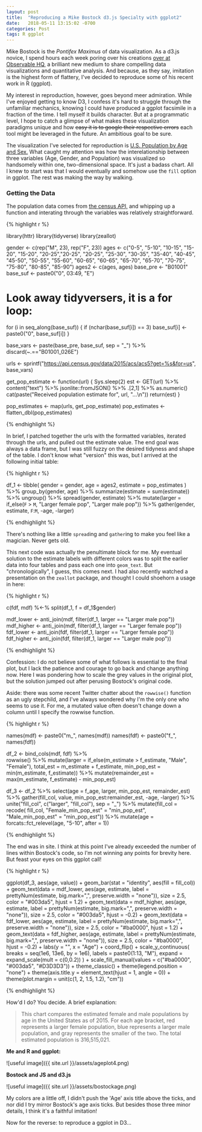 ```yaml
---
layout: post
title:  "Reproducing a Mike Bostock d3.js Specialty with ggplot2"
date:   2018-05-11 13:15:02 -0700
categories: Post
tags: R ggplot
---
```


Mike Bostock is the *Pontifex Maximus* of data visualization. As a d3.js novice, I spend hours each week poring over his creations
[over at Observable HQ,](https://beta.observablehq.com/) a brilliant new medium to share compelling data visualizations and 
quantitative analysis. And because, as they say, imitation is the highest form of flattery, I've decided to reproduce some of his
recent work in R (ggplot).

My interest in reproduction, however, goes beyond meer admiration. While I've enjoyed getting to know D3, I confess 
it's hard to struggle through the unfamiliar mechanics, knowing I could have produced a ggplot facsimile in a 
fraction of the time. I tell myself it builds character. But at a programmatic level, I hope to catch a glimpse of what makes
these visualization paradigms unique and how ~~easy it is to google their respective errors~~ each tool might be leveraged
in the future. An ambitious goal to be sure.

<!--more-->

The visualization I've selected for reproduction is [U.S. Population by Age and Sex.](https://beta.observablehq.com/@mbostock/u-s-population-by-age-and-sex/3)
What caught my attention was how the interelationship between three variables (Age, Gender, and Population) was visualized so
handsomely within one, two-dimensional space. It's just a badass chart. All I knew to start was that
I would eventually and somehow use the `fill` option in ggplot. The rest was making the way by walking.

### Getting the Data

The population data comes from [the census API,](https://api.census.gov) and whipping up a function and interating through the variables was relatively 
straightforward.

{% highlight r %}

library(httr)
library(tidyverse)
library(zeallot)

gender <- c(rep("M", 23), rep("F", 23))
ages <- c("0-5", "5-10", "10-15", "15-20", "15-20", "20-25","20-25", "20-25", "25-30", "30-35",
          "35-40", "40-45", "45-50", "50-55", "55-60", "60-65", "60-65", "65-70", "65-70", "70-75",
          "75-80", "80-85", "85-90")
ages2 <- c(ages, ages)
base_pre <- "B01001"
base_suf <- paste0("0", 03:49, "E")

# Look away tidyversers, it is a for loop:

for (i in seq_along(base_suf)) {
  if (nchar(base_suf[i]) == 3) base_suf[i] <- paste0("0", base_suf[i])
}

base_vars <- paste(base_pre, base_suf, sep = "_") %>% discard(~.=="B01001_026E")

urls <- sprintf("https://api.census.gov/data/2015/acs/acs5?get=%s&for=us", base_vars)

get_pop_estimate <- function(url) {
  Sys.sleep(2)
  est <- GET(url) %>%
    content("text") %>% 
    jsonlite::fromJSON() %>% 
    .[2,1] %>% 
    as.numeric()
  cat(paste("Received population estimate for", url, "...\n"))
  return(est)
}

pop_estimates <- map(urls, get_pop_estimate)
pop_estimates <- flatten_dbl(pop_estimates)

{% endhighlight %}

In brief, I patched together the urls with the formatted variables, iterated through the urls, and pulled 
out the estimate value. The end goal was always a data frame, but I was still fuzzy on the desired tidyness and shape 
of the table. I don't know what "version" this was, but I arrived at the following initial table:

{% highlight r %}

df_1 <- tibble(
  gender = gender,
  age = ages2,
  estimate = pop_estimates
) %>% 
  group_by(gender, age) %>% 
  summarize(estimate = sum(estimate)) %>% 
  ungroup() %>% 
  spread(gender, estimate) %>% 
  mutate(larger = if_else(`F` > `M`, "Larger female pop", "Larger male pop")) %>% 
  gather(gender, estimate, `F`:`M`, -age, -larger)

{% endhighlight %}

There's nothing like a little `spread`ing and `gather`ing to make you feel like a magician. Never gets old.

This next code was actually the penultimate block for me. My eventual solution to the estimate labels with different colors was to split the
earlier data into four tables and pass each one into `geom_text`. But "chronologically", I guess, this comes next.
I had also recently watched a presentation on the `zeallot` package, and thought I could shoehorn a usage in here:

{% highlight r %}

c(fdf, mdf) %<-% split(df_1, f = df_1$gender)

mdf_lower <- anti_join(mdf, filter(df_1, larger == "Larger male pop"))
mdf_higher <- anti_join(mdf, filter(df_1, larger == "Larger female pop"))
fdf_lower <- anti_join(fdf, filter(df_1, larger == "Larger female pop"))
fdf_higher <- anti_join(fdf, filter(df_1, larger == "Larger male pop"))

{% endhighlight %}

Confession: I do not believe some of what follows is essential to the final plot, but I lack the patience and courage
to go back and change anything now. Here I was pondering how to scale the grey values in the original plot, but the solution
jumped out after perusing Bostock's original code.

Aside: there was some recent Twitter chatter about the `rowwise()` function as an ugly stepchild, and I've always wondered why
I'm the only one who seems to use it. For me, a mutated value often doesn't change down a column until I specify the rowwise function.

{% highlight r %}

names(mdf) <- paste0("m_", names(mdf))
names(fdf) <- paste0("f_", names(fdf))

df_2 <- bind_cols(mdf, fdf) %>%  
  rowwise() %>% 
  mutate(larger = if_else(m_estimate > f_estimate, "Male", "Female"),
         total_est = m_estimate + f_estimate,
         min_pop_est = min(m_estimate, f_estimate)) %>% 
  mutate(remainder_est = max(m_estimate, f_estimate) - min_pop_est) 

df_3 <- df_2 %>% 
  select(age = f_age, larger, min_pop_est, remainder_est) %>% 
  gather(fill_col, value, min_pop_est:remainder_est, -age, -larger) %>% 
  unite("fill_col", c("larger", "fill_col"), sep = "_") %>% 
  mutate(fill_col = recode(
    fill_col,
    "Female_min_pop_est" = "min_pop_est",
    "Male_min_pop_est" = "min_pop_est")) %>% 
  mutate(age = forcats::fct_relevel(age, "5-10", after = 1)) 
  
 {% endhighlight %}
 
 The end was in site. I think at this point I've already exceeded the number of lines within Bostock's code, so I'm not
 winning any points for brevity here. But feast your eyes on this ggplot call!
 
 {% highlight r %}
 
 ggplot(df_3, aes(age, value)) +
  geom_bar(stat = "identity", aes(fill = fill_col)) +
  geom_text(data = mdf_lower, aes(age, estimate, label = prettyNum(estimate, big.mark=",", preserve.width = "none")), size = 2.5, color = "#003da5", hjust = 1.2) +
  geom_text(data = mdf_higher, aes(age, estimate, label = prettyNum(estimate, big.mark=",", preserve.width = "none")), size = 2.5, color = "#003da5", hjust = -0.2) +
  geom_text(data = fdf_lower, aes(age, estimate, label = prettyNum(estimate, big.mark=",", preserve.width = "none")), size = 2.5, color = "#ba0000", hjust = 1.2) +
  geom_text(data = fdf_higher, aes(age, estimate, label = prettyNum(estimate, big.mark=",", preserve.width = "none")), size = 2.5, color = "#ba0000", hjust = -0.2) +
  labs(y = "",
       x = "Age") +
  coord_flip() +
  scale_y_continuous(
    breaks = seq(1e6, 13e6, by = 1e6),
    labels = paste0(1:13, "M"),
    expand = expand_scale(mult = c(0,0.2))
  ) +
  scale_fill_manual(values = c("#ba0000", "#003da5", "#D3D3D3")) +
  theme_classic() +
  theme(legend.position = "none") +
  theme(axis.title.y = element_text(hjust = 1, angle = 0)) +
  theme(plot.margin = unit(c(1, 2, 1.5, 1.2), "cm"))
  
 {% endhighlight %}
 
 How'd I do? You decide. A brief explanation: 
 
 > This chart compares the estimated female and male populations by age in the United States as of 2015. For each age bracket, red represents a larger female population, blue represents a larger male population, and gray represents the smaller of the two. The total estimated population is 316,515,021.
 
 **Me and R and ggplot:**
 
 ![useful image]({{ site.url }}/assets/ageplot4.png)
 
 **Bostock and JS and d3.js**
 
 ![useful image]({{ site.url }}/assets/bostockage.png)
 
 My colors are a little off, I didn't push the 'Age' axis title above the ticks, and nor did I try mirror Bostock's age axis ticks. But besides those three minor details, I think it's a faithful imitation! 
 
 Now for the reverse: to reproduce a ggplot in D3...




